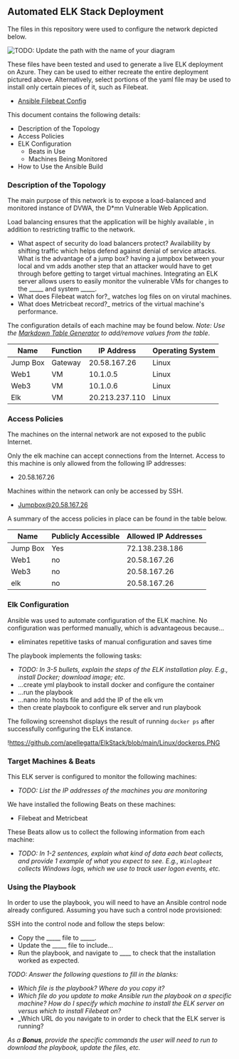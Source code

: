 ## Automated ELK Stack Deployment

The files in this repository were used to configure the network depicted below.

![TODO: Update the path with the name of your diagram](Images/diagram_filename.png)

These files have been tested and used to generate a live ELK deployment on Azure. They can be used to either recreate the entire deployment pictured above. Alternatively, select portions of the yaml file may be used to install only certain pieces of it, such as Filebeat.
  
  - [Ansible Filebeat Config](https://github.com/apellegatta/ElkStack/blob/main/Ansible/ansible/filebeat-config.yml)

This document contains the following details:
- Description of the Topology
- Access Policies
- ELK Configuration
  - Beats in Use
  - Machines Being Monitored
- How to Use the Ansible Build

### Description of the Topology

The main purpose of this network is to expose a load-balanced and monitored instance of DVWA, the D*mn Vulnerable Web Application.

Load balancing ensures that the application will be highly available , in addition to restricting traffic to the network.
- What aspect of security do load balancers protect? Availability by shifting traffic which helps defend against denial of service attacks.  What is the advantage of a jump box? having a jumpbox between your local and vm adds another step that an attacker would have to get through before getting to target virtual machines.
Integrating an ELK server allows users to easily monitor the vulnerable VMs for changes to the _____ and system _____.
- What does Filebeat watch for?_ watches log files on on virutal machines. 
- What does Metricbeat record?_  metrics of the virtual machine's performance.

The configuration details of each machine may be found below.
_Note: Use the [Markdown Table Generator](http://www.tablesgenerator.com/markdown_tables) to add/remove values from the table_.

| Name     | Function | IP Address | Operating System |
|----------|----------|------------|------------------|
| Jump Box | Gateway  | 20.58.167.26 | Linux           |
| Web1     | VM       |10.1.0.5    |  Linux           |
| Web3     | VM        |10.1.0.6    |  Linux           |
| Elk     |  VM        |20.213.237.110| Linux           |

### Access Policies

The machines on the internal network are not exposed to the public Internet. 

Only the elk machine can accept connections from the Internet. Access to this machine is only allowed from the following IP addresses:
- 20.58.167.26

Machines within the network can only be accessed by SSH.
- Jumpbox@20.58.167.26

A summary of the access policies in place can be found in the table below.

| Name     | Publicly Accessible | Allowed IP Addresses |
|----------|---------------------|----------------------|
| Jump Box | Yes                 | 72.138.238.186       |
| Web1     | no                  |20.58.167.26          |
| Web3     | no                  |20.58.167.26          |
|elk       | no                  |20.58.167.26  

### Elk Configuration

Ansible was used to automate configuration of the ELK machine. No configuration was performed manually, which is advantageous because...
- eliminates repetitive tasks of manual configuration and saves time

The playbook implements the following tasks:
- _TODO: In 3-5 bullets, explain the steps of the ELK installation play. E.g., install Docker; download image; etc._
- ...create yml playbook to install docker and configure the container 
- ...run the playbook
- ...nano into hosts file and add the IP of the elk vm
- then create playbook to configure elk server and run playbook

The following screenshot displays the result of running `docker ps` after successfully configuring the ELK instance.

!https://github.com/apellegatta/ElkStack/blob/main/Linux/dockerps.PNG

### Target Machines & Beats
This ELK server is configured to monitor the following machines:
- _TODO: List the IP addresses of the machines you are monitoring_

We have installed the following Beats on these machines:
- Filebeat and Metricbeat

These Beats allow us to collect the following information from each machine:
- _TODO: In 1-2 sentences, explain what kind of data each beat collects, and provide 1 example of what you expect to see. E.g., `Winlogbeat` collects Windows logs, which we use to track user logon events, etc._

### Using the Playbook
In order to use the playbook, you will need to have an Ansible control node already configured. Assuming you have such a control node provisioned: 

SSH into the control node and follow the steps below:
- Copy the _____ file to _____.
- Update the _____ file to include...
- Run the playbook, and navigate to ____ to check that the installation worked as expected.

_TODO: Answer the following questions to fill in the blanks:_
- _Which file is the playbook? Where do you copy it?_
- _Which file do you update to make Ansible run the playbook on a specific machine? How do I specify which machine to install the ELK server on versus which to install Filebeat on?_
- _Which URL do you navigate to in order to check that the ELK server is running?

_As a **Bonus**, provide the specific commands the user will need to run to download the playbook, update the files, etc._

